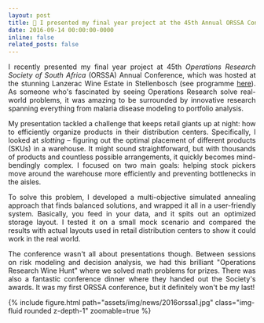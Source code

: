 ```yaml
---
layout: post
title: 🎤 I presented my final year project at the 45th Annual ORSSA Conference in Stellenbosch
date: 2016-09-14 00:00:00-0000
inline: false
related_posts: false
---
```


<p align="justify">
I recently presented my final year project at 45th <em>Operations Research Society of South Africa</em> (ORSSA) Annual Conference, which was hosted at the stunning Lanzerac Wine Estate in Stellenbosch (see programme <a href='https://www.orssa.org.za/_files/ugd/568002_12362917897941f08647b3cebdf0b61e.pdf'>here</a>). As someone who's fascinated by seeing Operations Research solve real-world problems, it was amazing to be surrounded by innovative research spanning everything from malaria disease modeling to portfolio analysis.
</p>
<p align="justify">
My presentation tackled a challenge that keeps retail giants up at night: how to efficiently organize products in their distribution centers. Specifically, I looked at <em>slotting</em> – figuring out the optimal placement of different products (SKUs) in a warehouse. It might sound straightforward, but with thousands of products and countless possible arrangements, it quickly becomes mind-bendingly complex. I focused on two main goals: helping stock pickers move around the warehouse more efficiently and preventing bottlenecks in the aisles.
</p>
<p align="justify">
To solve this problem, I developed a multi-objective simulated annealing approach that finds balanced solutions, and wrapped it all in a user-friendly system. Basically, you feed in your data, and it spits out an optimized storage layout. I tested it on a small mock scenario and compared the results with actual layouts used in retail distribution centers to show it could work in the real world.
</p>
<p align="justify">
The conference wasn't all about presentations though. Between sessions on risk modeling and decision analysis, we had this brilliant "Operations Research Wine Hunt" where we solved math problems for prizes. There was also a fantastic conference dinner where they handed out the Society's awards. It was my first ORSSA conference, but it definitely won't be my last!
</p>
{% include figure.html path="assets/img/news/2016orssa1.jpg" class="img-fluid rounded z-depth-1" zoomable=true %}
